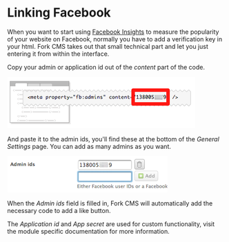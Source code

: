 # Linking Facebook

When you want to start using [Facebook Insights](https://developers.facebook.com/docs/insights/) to measure the popularity of your website on Facebook, normally you have to add a verification key in your html. Fork CMS takes out that small technical part and let you just entering it from within the interface.

Copy your admin or application id out of the *content* part of the code.

![Copy Facebook admin or app id](assets/facebook_id.png)

And paste it to the admin ids, you'll find these at the bottom of the *General* *Settings* page. You can add as many admins as you want.

![Enter id](assets/facebook_fork.png)

When the *Admin ids* field is filled in, Fork CMS will automatically add the necessary code to add a like button.

The *Application id* and *App secret* are used for custom functionality, visit the module specific documentation for more information.
